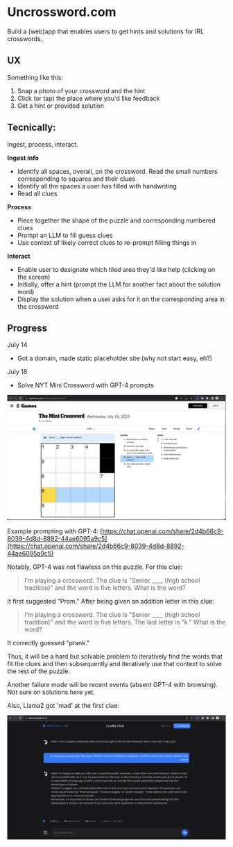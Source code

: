 # Uncrossword.com

Build a (web)app that enables users to get hints and solutions for IRL crosswords.

## UX

Something like this:

1. Snap a photo of your crossword and the hint
2. Click (or tap) the place where you'd like feedback 
3. Get a hint or provided solution

## Tecnically:

Ingest, process, interact.

**Ingest info**
- Identify all spaces, overall, on the crossword. Read the small numbers corresponding to squares and their clues
- Identify all the spaces a user has filled with handwriting
- Read all clues 

**Process**
- Piece together the shape of the puzzle and corresponding numbered clues
- Prompt an LLM to fill guess clues
- Use context of likely correct clues to re-prompt filling things in

**Interact**
- Enable user to designate which tiled area they'd like help (clicking on the screen)
- Initially, offer a hint (prompt the LLM for another fact about the solution word)
- Display the solution when a user asks for it on the corresponding area in the crossword

## Progress

July 14
- Got a domain, made static placeholder site (why not start easy, eh?)

July 18
- Solve NYT Mini Crossword with GPT-4 prompts

![NYT_july18](./assets/img/nyt-july19-crossword.png)

Example prompting with GPT-4: [https://chat.openai.com/share/2d4b66c9-8039-4d8d-8892-44ae6095a9c5](https://chat.openai.com/share/2d4b66c9-8039-4d8d-8892-44ae6095a9c5)

Notably, GPT-4 was not flawless on this puzzle. For this clue:
> I'm playing a crossword. The clue is "Senior ____ (high school tradition)" and the word is five letters. What is the word?

It first suggested "Prom." After being given an addition letter in this clue:
> I'm playing a crossword. The clue is "Senior ____ (high school tradition)" and the word is five letters. The last letter is "k." What is the word?

It correctly guessed "prank."

Thus, it will be a hard but solvable problem to iteratively find the words that fit the clues and then subsequently and iteratively use that context to solve the rest of the puzzle.

Another failure mode will be recent events (absent GPT-4 with browsing). Not sure on solutions here yet.

Also, Llama2 got 'mad' at the first clue:

![NYT_july18](./assets/img/nyt-crossword-july19-llama2.png)




